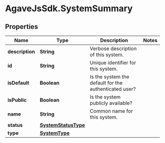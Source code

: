 # AgaveJsSdk.SystemSummary

## Properties
Name | Type | Description | Notes
------------ | ------------- | ------------- | -------------
**description** | **String** | Verbose description of this system. | 
**id** | **String** | Unique identifier for this system. | 
**isDefault** | **Boolean** | Is the system the default for the authenticated user? | 
**isPublic** | **Boolean** | Is the system publicly available? | 
**name** | **String** | Common name for this system. | 
**status** | [**SystemStatusType**](SystemStatusType.md) |  | 
**type** | [**SystemType**](SystemType.md) |  | 


